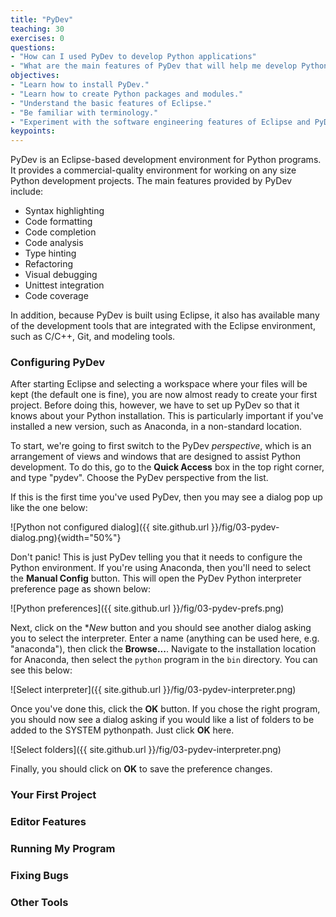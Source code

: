 ```yaml
---
title: "PyDev"
teaching: 30
exercises: 0
questions:
- "How can I used PyDev to develop Python applications"
- "What are the main features of PyDev that will help me develop Python programs"
objectives:
- "Learn how to install PyDev."
- "Learn how to create Python packages and modules."
- "Understand the basic features of Eclipse."
- "Be familiar with terminology."
- "Experiment with the software engineering features of Eclipse and PyDev."
keypoints:
---
```


PyDev is an Eclipse-based development environment for Python programs. It provides a commercial-quality
environment for working on any size Python development projects. The main features provided by PyDev include:

* Syntax highlighting
* Code formatting
* Code completion
* Code analysis
* Type hinting
* Refactoring
* Visual debugging
* Unittest integration
* Code coverage

In addition, because PyDev is built using Eclipse, it also has available many of the development tools that
are integrated with the Eclipse environment, such as C/C++, Git, and modeling tools.

### Configuring PyDev

After starting Eclipse and selecting a workspace where your files will be kept (the default one is fine), you are
now almost ready to create your first project. Before doing this, however, we have to set up PyDev so that it knows
about your Python installation. This is particularly important if you've installed a new version, such as Anaconda,
in a non-standard location.

To start, we're going to first switch to the PyDev *perspective*, which is an arrangement of views and windows that
are designed to assist Python development. To do this, go to the **Quick Access**  box in the top right corner, and 
type "pydev". Choose the PyDev perspective from the list.

If this is the first time you've used PyDev, then you may see a dialog pop up like the one below:

![Python not configured dialog]({{ site.github.url }}/fig/03-pydev-dialog.png){width="50%"}

Don't panic! This is just PyDev telling you that it needs to configure the Python environment. If you're using Anaconda,
then you'll need to select the **Manual Config** button. This will open the PyDev Python interpreter preference page as
shown below:

![Python preferences]({{ site.github.url }}/fig/03-pydev-prefs.png)

Next, click on the **New* button and you should see another dialog asking you to select the interpreter. Enter a name
(anything can be used here, e.g. "anaconda"), then click the **Browse...**. Navigate to the installation location for
Anaconda, then select the `python` program in the `bin` directory. You can see this below:

![Select interpreter]({{ site.github.url }}/fig/03-pydev-interpreter.png)

Once you've done this, click the **OK** button. If you chose the right program, you should now see a dialog asking if you
would like a list of folders to be added to the SYSTEM pythonpath. Just click **OK** here.

![Select folders]({{ site.github.url }}/fig/03-pydev-interpreter.png)

Finally, you should click on **OK** to save the preference changes.

### Your First Project


### Editor Features

### Running My Program

### Fixing Bugs

### Other Tools

 

